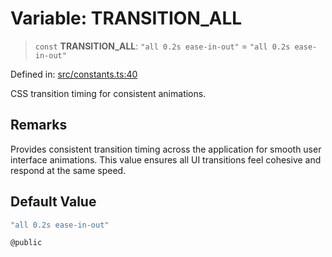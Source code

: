 # Variable: TRANSITION\_ALL

> `const` **TRANSITION\_ALL**: `"all 0.2s ease-in-out"` = `"all 0.2s ease-in-out"`

Defined in: [src/constants.ts:40](https://github.com/Nick2bad4u/Uptime-Watcher/blob/main/src/constants.ts#L40)

CSS transition timing for consistent animations.

## Remarks

Provides consistent transition timing across the application for smooth user
interface animations. This value ensures all UI transitions feel cohesive and
respond at the same speed.

## Default Value

```ts
"all 0.2s ease-in-out"

@public
```
